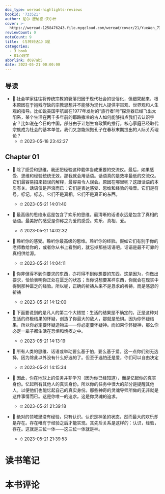 ```yaml
---
doc_type: weread-highlights-reviews
bookId: '733521'
author: 尼尔·唐纳德·沃尔什
cover: >-
  https://weread-1258476243.file.myqcloud.com/weread/cover/21/YueWen_733521/t7_YueWen_733521.jpg
reviewCount: 0
noteCount: 9
title: 《与神对话1》3星
categories:
  - 3_book
  - 01心理学
abbrlink: d697ab5
date: 2023-05-21 00:00:00
---
```



## 导读


- 📌 社会学家往往将传统宗教的衰落归因于现代社会的世俗化，但细究起来，根本原因在于抱残守缺的宗教思想并不能够为现代人提供宇宙观、世界观和人生观的指导。比如说美国宇航局在1977年发射的“旅行者1号”探测器已经飞出太阳系，某个生活在两千多年前的耶路撒冷的古人如何能够指点我们去认识宇宙？比如说在今日的中国，部分由于计划生育政策的推行，核心家庭已经取代宗族成为社会的基本单位，我们又怎能照搬孔子在春秋末期提出的人际关系理论？ 
    - ⏱ 2023-05-18 23:42:27 
## Chapter 01


- 📌 除了感受和思维，我还把经验这种载体当成重要的交流仪。最后，如果感受、思维和经验统统无效，那我就会用话语。话语真的是效率最低的交流仪。它们最容易招来错误的解释，最容易令人误会。原因在哪里呢？这跟话语的本质有关。话语仅是声浪而已：它们是表达感受、思维和经验的噪音。它们是符号。标记。标志。它们不是真相。它们不是真正的东西。 
    - ⏱ 2023-05-21 14:01:40 

- 📌 最高级的思维永远是包含了欢乐的思维。最清晰的话语永远是包含了真相的话语。最美好的感受是你称之为爱的感受。欢乐、真相、爱。 
    - ⏱ 2023-05-21 14:02:32 

- 📌 聆听你的感受。聆听你最高级的思维。聆听你的经验。假如它们有别于你的老师教给你的，或者你从书上看到的，就忘掉那些话语吧。话语是最不可靠的真相供给源。 
    - ⏱ 2023-05-21 14:04:11 

- 📌 你非但得不到你要求的东西，亦将得不到你想要的东西。这是因为，你做出要求，恰恰表明你正处在匮乏的状态；当你说想要某样东西，你就会在现实中得到那种匮乏的经验。所以呢，正确的祈祷从来不是恳求的祈祷，而是感恩的祈祷 
    - ⏱ 2023-05-21 14:12:00 

- 📌 下面要说到的是凡人的第二个大错觉：生活的结果是不确定的。正是这种对生活的终极结果的怀疑，创造了你最大的敌人，那就是恐惧。因为你怀疑结果，所以你必定要怀疑造物主——你必定要怀疑神。而如果你怀疑神，那么你必定一辈子都生活在恐惧和愧疚之中。 
    - ⏱ 2023-05-21 14:13:19 

- 📌 所有人类的思维、话语或举动要么基于怕，要么基于爱。这一点你们别无选择，因为除此以外没有什么好选的了。但至于选怕还是爱，你们可以自由决定 
    - ⏱ 2023-05-21 14:15:34 

- 📌 因此，你在地球上的任务并非学习（因为你已经知道），而是忆起你的真实身份。忆起所有其他人的真实身份。所以你的任务中很大的部分是提醒其他人，以便他们也能忆起自己的真实身份。那些神奇的灵魂导师所做的无非就是这件事情而已。这是你唯一的追求。这是你灵魂的追求。 
    - ⏱ 2023-05-21 21:39:18 

- 📌 绝对的领域里没有经验，只有认识。认识是神圣的状态，然而最大的欢乐却是存在。存在唯有于经验之后才能实现。其先后关系是这样的：认识，经验，存在。这就是三位一体——这三位一体就是神。 
    - ⏱ 2023-05-21 21:39:53 

# 读书笔记


# 本书评论
